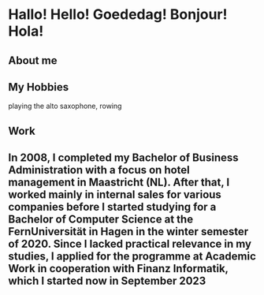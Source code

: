 # Hallo! Hello! Goededag! Bonjour! Hola!  

## About me


## My Hobbies
playing the alto saxophone, rowing

## Work
In 2008, I completed my Bachelor of Business Administration with a focus on hotel management 
in Maastricht (NL). After that, I worked mainly in internal sales for various companies before 
I started studying for a Bachelor of Computer Science at the FernUniversität in Hagen in the 
winter semester of 2020. Since I lacked practical relevance in my studies, I applied for the 
programme at Academic Work in cooperation with Finanz Informatik, which I started now in 
September 2023
---